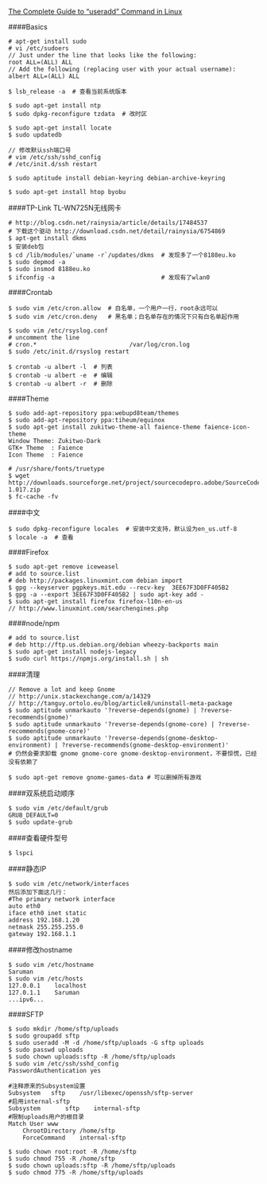 [The Complete Guide to “useradd” Command in Linux](http://www.tecmint.com/add-users-in-linux/)

####Basics

    # apt-get install sudo
    # vi /etc/sudoers
    // Just under the line that looks like the following:
    root ALL=(ALL) ALL
    // Add the following (replacing user with your actual username):
    albert ALL=(ALL) ALL

    $ lsb_release -a  # 查看当前系统版本

    $ sudo apt-get install ntp
    $ sudo dpkg-reconfigure tzdata  # 改时区
    
    $ sudo apt-get install locate
    $ sudo updatedb
    
    // 修改默认ssh端口号
    # vim /etc/ssh/sshd_config
    # /etc/init.d/ssh restart
    
    $ sudo aptitude install debian-keyring debian-archive-keyring
    
    $ sudo apt-get install htop byobu

####TP-Link TL-WN725N无线网卡

    # http://blog.csdn.net/rainysia/article/details/17484537
    # 下载这个驱动 http://download.csdn.net/detail/rainysia/6754869
    $ apt-get install dkms
    $ 安装deb包
    $ cd /lib/modules/`uname -r`/updates/dkms  # 发现多了一个8188eu.ko
    $ sudo depmod -a
    $ sudo insmod 8188eu.ko
    $ ifconfig -a                              # 发现有了wlan0

####Crontab

    $ sudo vim /etc/cron.allow  # 白名单，一个用户一行，root永远可以
    $ sudo vim /etc/cron.deny   # 黑名单；白名单存在的情况下只有白名单起作用
    
    $ sudo vim /etc/rsyslog.conf
    # uncomment the line
    # cron.*                          /var/log/cron.log
    $ sudo /etc/init.d/rsyslog restart

    $ crontab -u albert -l  # 列表
    $ crontab -u albert -e  # 编辑
    $ crontab -u albert -r  # 删除
    
####Theme

    $ sudo add-apt-repository ppa:webupd8team/themes
    $ sudo add-apt-repository ppa:tiheum/equinox
    $ sudo apt-get install zukitwo-theme-all faience-theme faience-icon-theme
    Window Theme: Zukitwo-Dark
    GTK+ Theme  : Faience
    Icon Theme  : Faience
    
    # /usr/share/fonts/truetype
    $ wget http://downloads.sourceforge.net/project/sourcecodepro.adobe/SourceCodePro_FontsOnly-1.017.zip
    $ fc-cache -fv

####中文

    $ sudo dpkg-reconfigure locales  # 安装中文支持，默认设为en_us.utf-8
    $ locale -a  # 查看

####Firefox

    $ sudo apt-get remove iceweasel
    # add to source.list
    # deb http://packages.linuxmint.com debian import
    $ gpg --keyserver pgpkeys.mit.edu --recv-key  3EE67F3D0FF405B2
    $ gpg -a --export 3EE67F3D0FF405B2 | sudo apt-key add -
    $ sudo apt-get install firefox firefox-l10n-en-us
    // http://www.linuxmint.com/searchengines.php

####node/npm

    # add to source.list
    # deb http://ftp.us.debian.org/debian wheezy-backports main
    $ sudo apt-get install nodejs-legacy
    $ sudo curl https://npmjs.org/install.sh | sh 

####清理

    // Remove a lot and keep Gnome
    // http://unix.stackexchange.com/a/14329
    // http://tanguy.ortolo.eu/blog/article8/uninstall-meta-package
    $ sudo aptitude unmarkauto '?reverse-depends(gnome) | ?reverse-recommends(gnome)'
    $ sudo aptitude unmarkauto '?reverse-depends(gnome-core) | ?reverse-recommends(gnome-core)'
    $ sudo aptitude unmarkauto '?reverse-depends(gnome-desktop-environment) | ?reverse-recommends(gnome-desktop-environment)'
    # 仍然会要求卸载 gnome gnome-core gnome-desktop-environment，不要惊慌，已经没有依赖了
    
    $ sudo apt-get remove gnome-games-data # 可以删掉所有游戏

####双系统启动顺序

    $ sudo vim /etc/default/grub
    GRUB_DEFAULT=0
    $ sudo update-grub

####查看硬件型号

    $ lspci

####静态IP

    $ sudo vim /etc/network/interfaces
    然后添加下面这几行：
    #The primary network interface
    auto eth0
    iface eth0 inet static
    address 192.168.1.20
    netmask 255.255.255.0
    gateway 192.168.1.1

####修改hostname

    $ sudo vim /etc/hostname
    Saruman
    $ sudo vim /etc/hosts
    127.0.0.1    localhost
    127.0.1.1    Saruman
    ...ipv6...

####SFTP

    $ sudo mkdir /home/sftp/uploads
    $ sudo groupadd sftp
    $ sudo useradd -M -d /home/sftp/uploads -G sftp uploads
    $ sudo passwd uploads
    $ sudo chown uploads:sftp -R /home/sftp/uploads
    $ sudo vim /etc/ssh/sshd_config
    PasswordAuthentication yes
    
    #注释原来的Subsystem设置
    Subsystem   sftp    /usr/libexec/openssh/sftp-server
    #启用internal-sftp
    Subsystem       sftp    internal-sftp
    #限制uploads用户的根目录
    Match User www
        ChrootDirectory /home/sftp
        ForceCommand    internal-sftp
    
    $ sudo chown root:root -R /home/sftp
    $ sudo chmod 755 -R /home/sftp
    $ sudo chown uploads:sftp -R /home/sftp/uploads
    $ sudo chmod 775 -R /home/sftp/uploads
